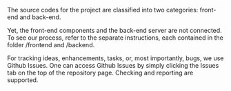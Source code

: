 The source codes for the project are classified into two categories: front-end and back-end.

Yet, the front-end components and the back-end server are not connected.
To see our process, refer to the separate instructions, each contained in the folder /frontend and /backend.

For tracking ideas, enhancements, tasks, or, most importantly, bugs, we use Github Issues.
One can access Github Issues by simply clicking the Issues tab on the top of the repository page.
Checking and reporting are supported.
